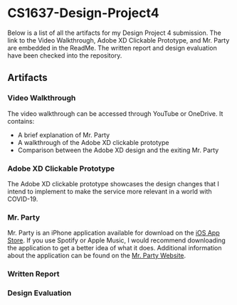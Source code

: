 # CS1637-Design-Project4

Below is a list of all the artifacts for my Design Project 4 submission. The link to the Video Walkthrough, Adobe XD Clickable Prototype, and Mr. Party are embedded in the ReadMe. The written report and design evaluation have been checked into the repository. 

## Artifacts 

### Video Walkthrough 
The video walkthrough can be accessed through YouTube or OneDrive. It contains: 
- A brief explanation of Mr. Party
- A walkthrough of the Adobe XD clickable prototype
- Comparison between the Adobe XD design and the exiting Mr. Party 

### Adobe XD Clickable Prototype
The Adobe XD clickable prototype showcases the design changes that I intend to implement to make the service more relevant in a world with COVID-19. 

### Mr. Party
Mr. Party is an iPhone application available for download on the [iOS App Store](https://apps.apple.com/us/app/mr-party/id1213486893). If you use Spotify or Apple Music, I would recommend downloading the application to get a better idea of what it does. Additional information about the application can be found on the [Mr. Party Website](https://www.mrpartyapp.com/).

### Written Report 

### Design Evaluation



